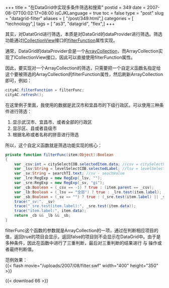 +++
title = "在DataGrid中实现多条件筛选和搜索"
postid = 349
date = 2007-08-07T00:02:17+08:00
isCJKLanguage = true
toc = false
type = "post"
slug = "datagrid-filter"
aliases = [ "/post/349.html",]
categories = [ "technology",]
tags = [ "as3", "datagrid", "flex",]
+++


其实，对DatatGrid进行筛选，本质是对DataGrid的dataProvider进行筛选。筛选功能通过[ICollectionView](https://blog.zengrong.net/post/348.html)接口的[filterFunction](http://livedocs.adobe.com/flex/201/langref/mx/collections/ICollectionView.html#filterFunction)属性实现。

通常，DataGrid的dataProvider会是一个[ArrayCollection](http://livedocs.adobe.com/flex/201/langref/mx/collections/ArrayCollection.html)，而ArrayCollection实现了ICollectionView接口，因此可以直接使用filterFunction属性。

因此，要实现对一个ArrayCollection的筛选，只需要把一个自定义函数名指定给这个要被筛选的ArrayCollection的filterFunction属性，然后刷新ArrayCollection即可，例如：

``` ActionScript
cityAC.filterFunction = filterFunc;
cityAC.refresh();
```

在这里例子里面，我使用的数据是武汉市和宜昌市的下级行政区。可以使用三种条件进行筛选：

1.  显示武汉市、宜昌市、或者全部的行政区
2.  显示区、县或者县级市
3.  根据名称或者名称的拼音进行筛选

所以，这个自定义函数就是筛选功能实现的核心：<!--more-->

``` ActionScript
private function filterFunc(item:Object):Boolean
{
    var _csv:int = citySelectCOB.selectedItem.data; //csv = citySelectValue
    var _lsv:String = levelSelectCOB.selectedLabel; //lsv = levelSelectValue
    var _sv:String = searchTI.text; //sv - seachValue
    var _lre:RegExp = new RegExp(_lsv, "");
    var _sre:RegExp = new RegExp(_sv, "gi");
    var _cb:Boolean = (_csv == -1) ? true : (item.parent == _csv);
    var _lb:Boolean = (_lsv == "全部") ? true : _lre.test(item.label);
    var _sb:Boolean = (_sv == "") ? true : (_sre.test(item.label) || _sre.test(item.data));
    trace("_sv:", _sv)
    trace("_sre.test(item.label):", _sre.test(item.data));
    trace("item.label:", item.data);
    return _cb && _lb && _sb;
}
```

filterFunc这个函数的参数就是ArrayCollection的一项，通过在判断相应项目的值，返回true的项目会显示，返回false的项目则不会显示在DataGrid中。由于是多种条件，因此在函数中进行了三重判断，最后对三重判断的结果进行
与 操作或者最终判断值。

范例效果：  
{{< flash movie="/uploads/2007/08/filter.swf" width="400" height="350" >}}

{{< download 66 >}}

